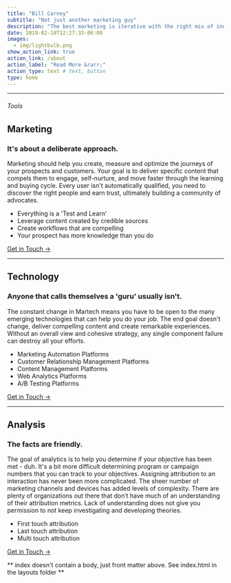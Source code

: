 ```yaml
---
title: "Bill Carney"
subtitle: "Not just another marketing guy"
description: "The best marketing is iterative with the right mix of innovative strategic thinking, creative campaign design, and data-driven decision-making."
date: 2019-02-18T12:27:33-06:00
images:
  - img/lightbulb.png
show_action_link: true
action_link: /about
action_label: "Read More &rarr;"
action_type: text # text, button
type: home
---
```


<hr class="f4 ba b--black-10 mt5 mb4 ml0">
<div class="flex-l items-start">
  <div class="mr4-l w-two-thirds-l">
    <h6 class="f7 fw7 black-20 mt4 tracked ttu lh-title">Tools</h6>
    <h2 class="f2">Marketing</h2>
    <h3>It's about a deliberate approach.</h3>
    <p class="measure-wide lh-copy cf">
      
Marketing should help you create, measure and optimize the journeys of your prospects and customers. Your goal is to deliver specific content that compels them to engage, self-nurture, and move faster through the learning and buying cycle. Every user isn't automatically qualified, you need to discover the right people and earn trust, ultimately building a community of advocates.
    </p>

<ul>
  <li>Everything is a 'Test and Learn'</li>
  <li>Leverage content created by credible sources</li>
  <li>Create workflows that are compelling</li>
  <li>Your prospect has more knowledge than you do</li>
</ul>
     <a class="mt4 link-cta action text" href="/contact">Get in Touch →</a>

<hr class="f4 ba b--black-10 mt5 mb4 ml0">
<h2 class="f2">Technology</h2>
    <h3>Anyone that calls themselves a 'guru' usually isn't.</h3>
    <p class="measure-wide lh-copy cf">

    
The constant change in Martech means you have to be open to the many emerging technologies that can help you do your job. The end goal doesn't change, deliver compelling content and create remarkable experiences. Without an overall view and cohesive strategy, any single component failure can destroy all your efforts.



<ul>
<li>Marketing Automation Platforms</li>
<li>Customer Relationship Management Platforms</li>
<li>Content Management Platforms</li>
<li>Web Analytics Platforms</li>
<li>A/B Testing Platforms</li>
</ul>
<a class="mt4 link-cta action text" href="/contact">Get in Touch →</a>


<hr class="f4 ba b--black-10 mt5 mb4 ml0">
<h2 class="f2">Analysis</h2>
    <h3>The facts are friendly.</h3>
    <p class="measure-wide lh-copy cf">

    
The goal of analytics is to help you determine if your objective has been met - duh. It's a bit more difficult determining program or campaign numbers that you can track to your objectives. Assigning attribution to an interaction has never been more complicated. The sheer number of marketing channels and devices has added levels of complexity. There are plenty of organizations out there that don’t have much of an understanding of their attribution metrics. Lack of understanding does not give you permission to not keep investigating and developing theories.
<ul>
<li>First touch attribution</li>
<li>Last touch attribution</li>
<li>Multi touch attribution</li>
</ul>
<a class="mt4 link-cta action text" href="/contact">Get in Touch →</a>
</p>
  </div>


** index doesn't contain a body, just front matter above.
See index.html in the layouts folder **
